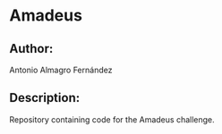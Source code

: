 # Amadeus
## Author: 
Antonio Almagro Fernández
## Description:
Repository containing code for the Amadeus challenge.
